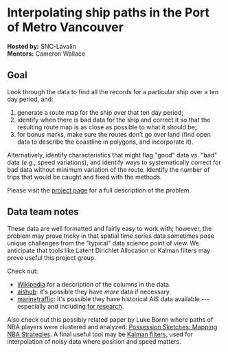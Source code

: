 # Interpolating ship paths in the Port of Metro Vancouver

**Hosted by:** SNC-Lavalin  
**Mentors:** Cameron Wallace

## Goal

Look through the data to find all the records for a particular ship over a ten
day period, and:

1. generate a route map for the ship over that ten day period;
2. identify when there is bad data for the ship and correct it so that the
   resulting route map is as close as possible to what it should be;
3. for bonus marks, make sure the routes don’t go over land (find open data to
   describe the coastline in polygons, and incorporate it).

Alternatively, identify characteristics that might flag "good" data vs. "bad"
data (*e.g.,* speed variations), and identify ways to systematically correct for
bad data without minimum variation of the route. Identify the number of trips
that would be caught and fixed with the methods.

Please visit the
[project page](http://workshop.bcdata.ca/2018/project/project-3/) for a full
description of the problem.

## Data team notes

These data are well formatted and fairly easy to work with; however, the problem
may prove tricky in that spatial time series data sometimes pose unique
challenges from the "typical" data science point of view. We anticipate that
tools like Latent Dirichlet Allocation or Kalman filters may prove useful this
project group.

Check out:

* [Wikipedia](https://www.wikiwand.com/en/Automatic_identification_system#/Detailed_description:_Class_A_units)
  for a description of the columns in the data.
* [aishub](http://www.aishub.net/stations): it's possible they have *more* data
  if necessary.
* [marinetraffic](https://www.marinetraffic.com/en/p/ais-historical-data): it's
  possible they have historical AIS data available --- especially and including
  [for research](https://www.marinetraffic.com/en/p/ais-for-research).

Also check out this possibly related paper by Luke Bornn where paths of NBA
  players were clustered and analyzed:
  [Possession Sketches: Mapping NBA Strategies](http://www.sloansportsconference.com/wp-content/uploads/2017/02/1624.pdf). A
  final useful tool may be
  [Kalman filters](https://www.wikiwand.com/en/Fast_Kalman_filter), used for
  interpolation of noisy data where position and speed matters.

